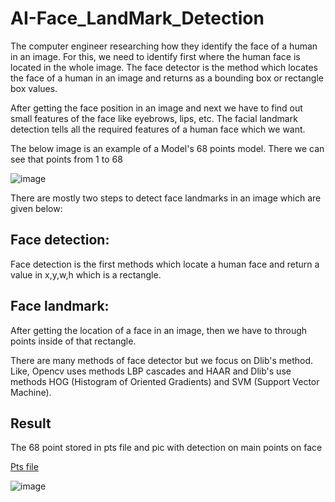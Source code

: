 # AI-Face_LandMark_Detection

The computer engineer researching how they identify the face of a human in an image. For this, we need to identify first where the human face is located in the whole image. The face detector is the method which locates the face of a human in an image and returns as a bounding box or rectangle box values.

After getting the face position in an image and next we have to find out small features of the face like eyebrows, lips, etc. The facial landmark detection tells all the required features of a human face which we want.

The below image is an example of a Model's 68 points model. There we can see that points from 1 to 68

![image](https://s3.ap-south-1.amazonaws.com/s3.studytonight.com/curious/uploads/pictures/1592469192-74364.png)

There are mostly two steps to detect face landmarks in an image which are given below:

## Face detection:

Face detection is the first methods which locate a human face and return a value in x,y,w,h which is a rectangle.

## Face landmark:

After getting the location of a face in an image, then we have to through points inside of that rectangle.

There are many methods of face detector but we focus on Dlib's method.  Like, Opencv uses methods LBP cascades and HAAR and Dlib's use methods HOG (Histogram of Oriented Gradients) and SVM (Support Vector Machine).



## Result

The 68 point stored in pts file and pic with detection on main points on face


[Pts file](https://github.com/Visit-Egypt/AI-Face_LandMark_Detection/blob/main/shape_predictor_68_face_landmarks.dat)

![image](https://user-images.githubusercontent.com/55753782/167912546-e9960185-fa5f-477e-874e-4617336a0f61.jpg)

